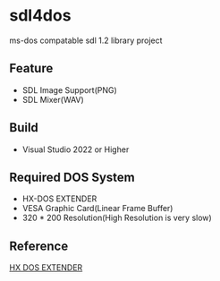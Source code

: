 # sdl4dos
ms-dos compatable sdl 1.2 library project

## Feature
* SDL Image Support(PNG)
* SDL Mixer(WAV)

## Build
* Visual Studio 2022 or Higher

## Required DOS System
* HX-DOS EXTENDER
* VESA Graphic Card(Linear Frame Buffer)
* 320 * 200 Resolution(High Resolution is very slow)

## Reference
[HX DOS EXTENDER](https://github.com/Baron-von-Riedesel/HX)  
